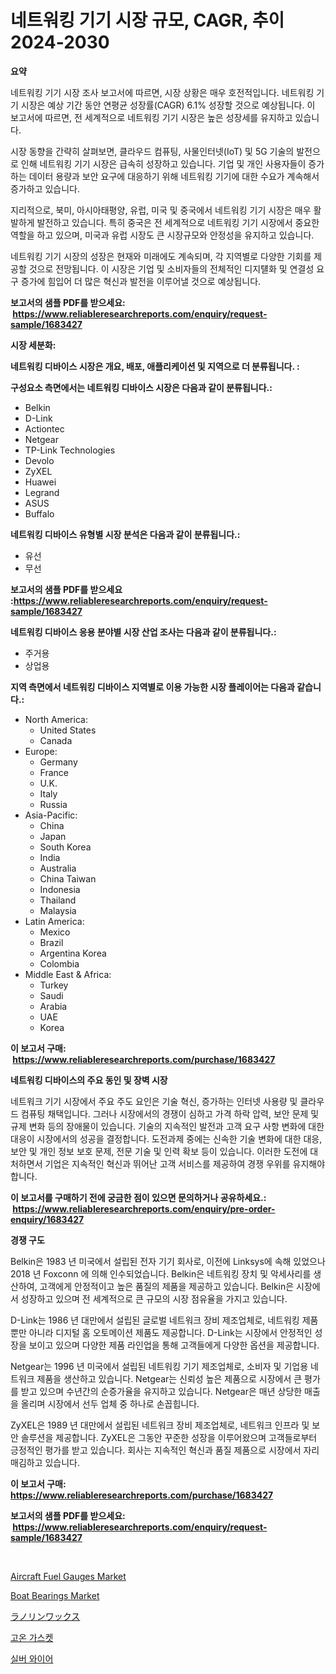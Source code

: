 <p><h1>네트워킹 기기 시장 규모, CAGR, 추이 2024-2030</h1></p><p><strong>요약</strong></p>
<p><p>네트워킹 기기 시장 조사 보고서에 따르면, 시장 상황은 매우 호전적입니다. 네트워킹 기기 시장은 예상 기간 동안 연평균 성장률(CAGR) 6.1% 성장할 것으로 예상됩니다. 이 보고서에 따르면, 전 세계적으로 네트워킹 기기 시장은 높은 성장세를 유지하고 있습니다.</p><p>시장 동향을 간략히 살펴보면, 클라우드 컴퓨팅, 사물인터넷(IoT) 및 5G 기술의 발전으로 인해 네트워킹 기기 시장은 급속히 성장하고 있습니다. 기업 및 개인 사용자들이 증가하는 데이터 용량과 보안 요구에 대응하기 위해 네트워킹 기기에 대한 수요가 계속해서 증가하고 있습니다.</p><p>지리적으로, 북미, 아시아태평양, 유럽, 미국 및 중국에서 네트워킹 기기 시장은 매우 활발하게 발전하고 있습니다. 특히 중국은 전 세계적으로 네트워킹 기기 시장에서 중요한 역할을 하고 있으며, 미국과 유럽 시장도 큰 시장규모와 안정성을 유지하고 있습니다.</p><p>네트워킹 기기 시장의 성장은 현재와 미래에도 계속되며, 각 지역별로 다양한 기회를 제공할 것으로 전망됩니다. 이 시장은 기업 및 소비자들의 전체적인 디지턜화 및 연결성 요구 증가에 힘입어 더 많은 혁신과 발전을 이루어낼 것으로 예상됩니다.</p></p>
<p><strong>보고서의 샘플 PDF를 받으세요: &nbsp;<a href="https://www.reliableresearchreports.com/enquiry/request-sample/1683427">https://www.reliableresearchreports.com/enquiry/request-sample/1683427</a></strong></p>
<p><strong>시장 세분화:</strong></p>
<p><strong> 네트워킹 디바이스 시장은 개요, 배포, 애플리케이션 및 지역으로 더 분류됩니다. :</strong></p>
<p><strong>구성요소 측면에서는 네트워킹 디바이스 시장은 다음과 같이 분류됩니다.:</strong></p>
<p><ul><li>Belkin</li><li>D-Link</li><li>Actiontec</li><li>Netgear</li><li>TP-Link Technologies</li><li>Devolo</li><li>ZyXEL</li><li>Huawei</li><li>Legrand</li><li>ASUS</li><li>Buffalo</li></ul></p>
<p><strong> 네트워킹 디바이스 유형별 시장 분석은 다음과 같이 분류됩니다.:</strong></p>
<p><ul><li>유선</li><li>무선</li></ul></p>
<p><strong>보고서의 샘플 PDF를 받으세요 :<a href="https://www.reliableresearchreports.com/enquiry/request-sample/1683427">https://www.reliableresearchreports.com/enquiry/request-sample/1683427</a></strong></p>
<p><strong> 네트워킹 디바이스 응용 분야별 시장 산업 조사는 다음과 같이 분류됩니다.:</strong></p>
<p><ul><li>주거용</li><li>상업용</li></ul></p>
<p><strong>지역 측면에서 네트워킹 디바이스 지역별로 이용 가능한 시장 플레이어는 다음과 같습니다.:</strong></p>
<p><ul>
    <li>
        North America:
        <ul>
            <li>United States</li>
            <li>Canada</li>
        </ul>
    </li>
    <li>
        Europe:
        <ul>
            <li>Germany</li>
            <li>France</li>
            <li>U.K.</li>
            <li>Italy</li>
            <li>Russia</li>
        </ul>
    </li>
    <li>
        Asia-Pacific:
        <ul>
            <li>China</li>
            <li>Japan</li>
            <li>South Korea</li>
            <li>India</li>
            <li>Australia</li>
            <li>China Taiwan</li>
            <li>Indonesia</li>
            <li>Thailand</li>
            <li>Malaysia</li>
        </ul>
    </li>
    <li>
        Latin America:
        <ul>
            <li>Mexico</li>
            <li>Brazil</li>
            <li>Argentina Korea</li>
            <li>Colombia</li>
        </ul>
    </li>
    <li>
        Middle East & Africa:
        <ul>
            <li>Turkey</li>
            <li>Saudi</li>
            <li>Arabia</li>
            <li>UAE</li>
            <li>Korea</li>
        </ul>
    </li>
    </ul></p>
<p><strong>이 보고서 구매: &nbsp;<a href="https://www.reliableresearchreports.com/purchase/1683427">https://www.reliableresearchreports.com/purchase/1683427</a></strong></p>
<p><strong>네트워킹 디바이스의 주요 동인 및 장벽 시장</strong></p>
<p><p>네트워크 기기 시장에서 주요 주도 요인은 기술 혁신, 증가하는 인터넷 사용량 및 클라우드 컴퓨팅 채택입니다. 그러나 시장에서의 경쟁이 심하고 가격 하락 압력, 보안 문제 및 규제 변화 등의 장애물이 있습니다. 기술의 지속적인 발전과 고객 요구 사항 변화에 대한 대응이 시장에서의 성공을 결정합니다. 도전과제 중에는 신속한 기술 변화에 대한 대응, 보안 및 개인 정보 보호 문제, 전문 기술 및 인력 확보 등이 있습니다. 이러한 도전에 대처하면서 기업은 지속적인 혁신과 뛰어난 고객 서비스를 제공하여 경쟁 우위를 유지해야 합니다.</p></p>
<p><strong>이 보고서를 구매하기 전에 궁금한 점이 있으면 문의하거나 공유하세요.: &nbsp;<a href="https://www.reliableresearchreports.com/enquiry/pre-order-enquiry/1683427">https://www.reliableresearchreports.com/enquiry/pre-order-enquiry/1683427</a></strong></p>
<p><strong>경쟁 구도</strong></p>
<p><p>Belkin은 1983 년 미국에서 설립된 전자 기기 회사로, 이전에 Linksys에 속해 있었으나 2018 년 Foxconn 에 의해 인수되었습니다. Belkin은 네트워킹 장치 및 악세사리를 생산하여, 고객에게 안정적이고 높은 품질의 제품을 제공하고 있습니다. Belkin은 시장에서 성장하고 있으며 전 세계적으로 큰 규모의 시장 점유율을 가지고 있습니다.</p><p>D-Link는 1986 년 대만에서 설립된 글로벌 네트워크 장비 제조업체로, 네트워킹 제품뿐만 아니라 디지털 홈 오토메이션 제품도 제공합니다. D-Link는 시장에서 안정적인 성장을 보이고 있으며 다양한 제품 라인업을 통해 고객들에게 다양한 옵션을 제공합니다.</p><p>Netgear는 1996 년 미국에서 설립된 네트워킹 기기 제조업체로, 소비자 및 기업용 네트워크 제품을 생산하고 있습니다. Netgear는 신뢰성 높은 제품으로 시장에서 큰 평가를 받고 있으며 수년간의 순증가율을 유지하고 있습니다. Netgear은 매년 상당한 매출을 올리며 시장에서 선두 업체 중 하나로 손꼽힙니다.</p><p>ZyXEL은 1989 년 대만에서 설립된 네트워크 장비 제조업체로, 네트워크 인프라 및 보안 솔루션을 제공합니다. ZyXEL은 그동안 꾸준한 성장을 이루어왔으며 고객들로부터 긍정적인 평가를 받고 있습니다. 회사는 지속적인 혁신과 품질 제품으로 시장에서 자리매김하고 있습니다.</p></p>
<p><strong>이 보고서 구매: &nbsp; <a href="https://www.reliableresearchreports.com/purchase/1683427">https://www.reliableresearchreports.com/purchase/1683427</a></strong></p>
<p><strong>보고서의 샘플 PDF를 받으세요: &nbsp;<a href="https://www.reliableresearchreports.com/enquiry/request-sample/1683427">https://www.reliableresearchreports.com/enquiry/request-sample/1683427</a></strong><strong></strong></p>
<p>&nbsp;</p>
<p><p><a href="https://issuu.com/reportprime-2/docs/aircraft-fuel-gauges-market-size-2030.pptx">Aircraft Fuel Gauges Market</a></p><p><a href="https://issuu.com/reportprime-2/docs/boat-bearings-market-size-2030.pptx">Boat Bearings Market</a></p><p><a href="https://github.com/bevdtkn4419963/Market-Research-Report-List-1/blob/main/54844019240.md">ラノリンワックス</a></p><p><a href="https://github.com/vsoq0zknh59/Market-Research-Report-List-1/blob/main/99512458400.md">고온 가스켓</a></p><p><a href="https://medium.com/@trevorkruvalis5678/%EC%9D%80%EC%84%A0-%EC%8B%9C%EC%9E%A5-%EC%A0%90%EC%9C%A0%EC%9C%A8-%EB%B3%80%ED%99%94-%EB%B0%8F-%EC%8B%9C%EC%9E%A5-%EC%84%B1%EC%9E%A5-%EC%B6%94%EC%9D%B4-2024-2031-15a1e0768f92">실버 와이어</a></p></p>